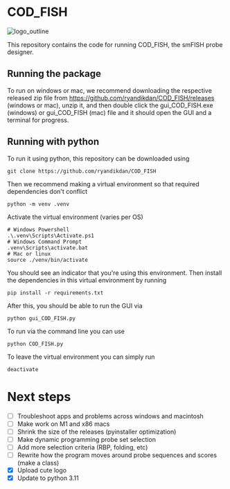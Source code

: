 # COD_FISH
![logo_outline](https://user-images.githubusercontent.com/65059714/232628575-97057538-37f3-4d22-b423-b9b5a3f37c53.png)

This repository contains the code for running COD_FISH, the smFISH probe designer. 
## Running the package
To run on windows or mac, we recommend downloading the respective released zip file from https://github.com/ryandikdan/COD_FISH/releases (windows or mac), unzip it, and then double click the gui_COD_FISH.exe (windows) or gui_COD_FISH (mac) file and it should open the GUI and a terminal for progress.
## Running with python
To run it using python, this repository can be downloaded using 
```
git clone https://github.com/ryandikdan/COD_FISH
```
Then we recommend making a virtual environment so that required dependencies don't conflict
```
python -m venv .venv
```
Activate the virtual environment (varies per OS)
```
# Windows Powershell
.\.venv\Scripts\Activate.ps1
# Windows Command Prompt
.venv\Scripts\activate.bat
# Mac or linux
source ./venv/bin/activate
```
You should see an indicator that you're using this environment.
Then install the dependencies in this virtual environment by running
```
pip install -r requirements.txt
```
After this, you should be able to run the GUI via
```
python gui_COD_FISH.py
```
To run via the command line you can use
```
python COD_FISH.py
```
To leave the virtual environment you can simply run
```
deactivate
```

# Next steps

- [ ] Troubleshoot apps and problems across windows and macintosh
- [ ] Make work on M1 and x86 macs
- [ ] Shrink the size of the releases (pyinstaller optimization)
- [ ] Make dynamic programming probe set selection
- [ ] Add more selection criteria (RBP, folding, etc)
- [ ] Rewrite how the program moves around probe sequences and scores (make a class)
- [x] Upload cute logo
- [x] Update to python 3.11
